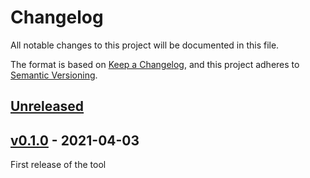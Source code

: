 # Changelog

All notable changes to this project will be documented in this file.

The format is based on [Keep a Changelog](https://keepachangelog.com/en/1.0.0/),
and this project adheres to [Semantic Versioning](https://semver.org/spec/v2.0.0.html).

## [Unreleased]

## [v0.1.0] - 2021-04-03

First release of the tool

[Unreleased]: https://github.com/vikin91/yaml2env/compare/v0.1.0...HEAD
[v0.1.0]: https://github.com/vikin91/yaml2env/compare/91269ae50fc62d36ee50f666843ecabc2c9145b4...v0.1.0

